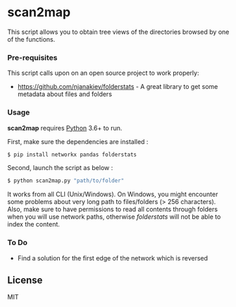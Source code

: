 # scan2map

This script allows you to obtain tree views of the directories browsed by one of the functions.


### Pre-requisites

This script calls upon on an open source project to work properly:

* https://github.com/njanakiev/folderstats - A great library to get some metadata about files and folders


### Usage

__scan2map__ requires [Python](https://www.python.org/downloads/) 3.6+ to run.

First, make sure the dependencies are installed :
```sh
$ pip install networkx pandas folderstats
```
Second, launch the script as below :
```sh
$ python scan2map.py "path/to/folder"
```

It works from all CLI (Unix/Windows). On Windows, you might encounter some problems about very long path to files/folders (> 256 characters). Also, make sure to have permissions to read all contents through folders when you will use network paths, otherwise _folderstats_ will not be able to index the content.

### To Do

 - Find a solution for the first edge of the network which is reversed

License
----

MIT

